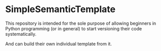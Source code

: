 # SimpleSemanticTemplate
This repository is intended for the sole purpose of allowing beginners in Python programming (or in general) to start versioning their code systematically.

And can build their own individual template from it.
